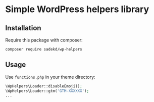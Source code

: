 # Simple WordPress helpers library

## Installation

Require this package with composer:

```shell
composer require sadekd/wp-helpers
```

## Usage

Use `functions.php` in your theme directory:

```php
\WpHelpers\Loader::disableEmoji();
\WpHelpers\Loader::gtm('GTM-XXXXXX');
...
```
